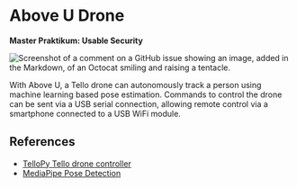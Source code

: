 # Above U Drone
**Master Praktikum: Usable Security**

![Screenshot of a comment on a GitHub issue showing an image, added in the Markdown, of an Octocat smiling and raising a tentacle.](https://images.unsplash.com/photo-1514598800938-f7125ea1aa1c?q=80&w=2831&auto=format&fit=crop&ixlib=rb-4.0.3&ixid=M3wxMjA3fDB8MHxwaG90by1wYWdlfHx8fGVufDB8fHx8fA%3D%3D)

With Above U, a Tello drone can autonomously track a person using machine learning based pose estimation. Commands to control the drone can be sent via a USB serial connection, allowing remote control via a smartphone connected to a USB WiFi module.

## References

- [TelloPy Tello drone controller](https://github.com/hanyazou/TelloPy)
- [MediaPipe Pose Detection](https://chuoling.github.io/mediapipe/solutions/pose.html)